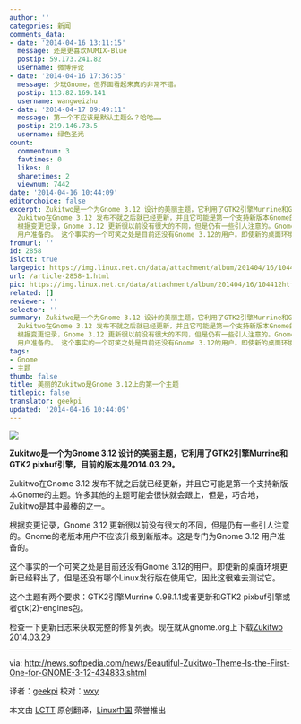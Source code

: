 ```yaml
---
author: ''
categories: 新闻
comments_data:
- date: '2014-04-16 13:11:15'
  message: 还是更喜欢NUMIX-Blue
  postip: 59.173.241.82
  username: 微博评论
- date: '2014-04-16 17:36:35'
  message: 少玩Gnome，但界面看起来真的非常不错。
  postip: 113.82.169.141
  username: wangweizhu
- date: '2014-04-17 09:49:11'
  message: 第一个不应该是默认主题么？哈哈……
  postip: 219.146.73.5
  username: 绿色圣光
count:
  commentnum: 3
  favtimes: 0
  likes: 0
  sharetimes: 2
  viewnum: 7442
date: '2014-04-16 10:44:09'
editorchoice: false
excerpt: Zukitwo是一个为Gnome 3.12 设计的美丽主题，它利用了GTK2引擎Murrine和GTK2 pixbuf引擎，目前的版本是2014.03.29。
  Zukitwo在Gnome 3.12 发布不就之后就已经更新，并且它可能是第一个支持新版本Gnome的主题。许多其他的主题可能会很快就会跟上，但是，巧合地，Zukitwo是其中最棒的之一。
  根据变更记录，Gnome 3.12 更新很以前没有很大的不同，但是仍有一些引人注意的。Gnome的老版本用户不应该升级到新版本。这是专门为Gnome 3.12
  用户准备的。 这个事实的一个可笑之处是目前还没有Gnome 3.12的用户。即使新的桌面环境更新已经释出了，但
fromurl: ''
id: 2858
islctt: true
largepic: https://img.linux.net.cn/data/attachment/album/201404/16/104412htfmzml287q72l2y.jpg
url: /article-2858-1.html
pic: https://img.linux.net.cn/data/attachment/album/201404/16/104412htfmzml287q72l2y.jpg.thumb.jpg
related: []
reviewer: ''
selector: ''
summary: Zukitwo是一个为Gnome 3.12 设计的美丽主题，它利用了GTK2引擎Murrine和GTK2 pixbuf引擎，目前的版本是2014.03.29。
  Zukitwo在Gnome 3.12 发布不就之后就已经更新，并且它可能是第一个支持新版本Gnome的主题。许多其他的主题可能会很快就会跟上，但是，巧合地，Zukitwo是其中最棒的之一。
  根据变更记录，Gnome 3.12 更新很以前没有很大的不同，但是仍有一些引人注意的。Gnome的老版本用户不应该升级到新版本。这是专门为Gnome 3.12
  用户准备的。 这个事实的一个可笑之处是目前还没有Gnome 3.12的用户。即使新的桌面环境更新已经释出了，但
tags:
- Gnome
- 主题
thumb: false
title: 美丽的Zukitwo是Gnome 3.12上的第一个主题
titlepic: false
translator: geekpi
updated: '2014-04-16 10:44:09'
---
```


![](/data/attachment/album/201404/16/104412htfmzml287q72l2y.jpg)


**Zukitwo是一个为Gnome 3.12 设计的美丽主题，它利用了GTK2引擎Murrine和GTK2 pixbuf引擎，目前的版本是2014.03.29。**


Zukitwo在Gnome 3.12 发布不就之后就已经更新，并且它可能是第一个支持新版本Gnome的主题。许多其他的主题可能会很快就会跟上，但是，巧合地，Zukitwo是其中最棒的之一。


根据变更记录，Gnome 3.12 更新很以前没有很大的不同，但是仍有一些引人注意的。Gnome的老版本用户不应该升级到新版本。这是专门为Gnome 3.12 用户准备的。


这个事实的一个可笑之处是目前还没有Gnome 3.12的用户。即使新的桌面环境更新已经释出了，但是还没有哪个Linux发行版在使用它，因此这很难去测试它。


这个主题有两个要求：GTK2引擎Murrine 0.98.1.1或者更新和GTK2 pixbuf引擎或者gtk(2)-engines包。


检查一下更新日志来获取完整的修复列表。现在就从gnome.org上下载[Zukitwo 2014.03.29](http://gnome-look.org/content/show.php/Zukitwo?content=140562)




---


via: <http://news.softpedia.com/news/Beautiful-Zukitwo-Theme-Is-the-First-One-for-GNOME-3-12-434833.shtml>


译者：[geekpi](https://github.com/geekpi) 校对：[wxy](https://github.com/wxy)


本文由 [LCTT](https://github.com/LCTT/TranslateProject) 原创翻译，[Linux中国](http://linux.cn/) 荣誉推出